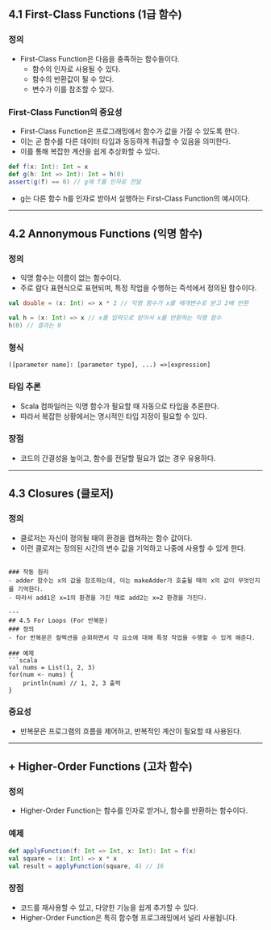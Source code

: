 ## 4.1 First-Class Functions (1급 함수)
### 정의
- First-Class Function은 다음을 충족하는 함수들이다.
	- 함수의 인자로 사용될 수 있다.
	- 함수의 반환값이 될 수 있다.
	- 변수가 이를 참조할 수 있다.

### First-Class Function의 중요성
- First-Class Function은 프로그래밍에서 함수가 값을 가질 수 있도록 한다.
- 이는 곧 함수를 다른 데이터 타입과 동등하게 취급할 수 있음을 의미한다.
- 이를 통해 복잡한 계산을 쉽게 추상화할 수 있다.

```scala
def f(x: Int): Int = x
def g(h: Int => Int): Int = h(0)
assert(g(f) == 0) // g에 f를 인자로 전달
```
- g는 다른 함수 h를 인자로 받아서 실행하는 First-Class Function의 예시이다.

---
## 4.2 Annonymous Functions (익명 함수)
### 정의
- 익명 함수는 이름이 없는 함수이다.
- 주로 람다 표현식으로 표현되며, 특정 작업을 수행하는 즉석에서 정의된 함수이다.

```scala
val double = (x: Int) => x * 2 // 익명 함수가 x를 매개변수로 받고 2배 반환

val h = (x: Int) => x // x를 입력으로 받아서 x를 반환하는 익명 함수
h(0) // 결과는 0
```

### 형식
```
([parameter name]: [parameter type], ...) =>[expression]
```

### 타입 추론
- Scala 컴파일러는 익명 함수가 필요할 때 자동으로 타입을 추론한다. 
- 따라서 복잡한 상황에서는 명시적인 타입 지정이 필요할 수 있다.

### 장점
- 코드의 간결성을 높이고, 함수를 전달할 필요가 없는 경우 유용하다.

---
## 4.3 Closures (클로저)
### 정의
- 클로저는 자신이 정의될 때의 환경을 캡쳐하는 함수 값이다. 
- 이런 클로저는 정의된 시간의 변수 값을 기억하고 나중에 사용할 수 있게 한다.


```

### 작동 원리
- adder 함수는 x의 값을 참조하는데, 이는 makeAdder가 호출될 때의 x의 값이 무엇인지를 기억한다. 
- 따라서 add1은 x=1의 환경을 가진 채로 add2는 x=2 환경을 가진다.

---
## 4.5 For Loops (For 반복문)
### 정의
- for 반복문은 컬렉션을 순회하면서 각 요소에 대해 특정 작업을 수행할 수 있게 해준다.

### 예제
```scala
val nums = List(1, 2, 3)
for(num <- nums) {
    println(num) // 1, 2, 3 출력
}
```

### 중요성
- 반복문은 프로그램의 흐름을 제어하고, 반복적인 계산이 필요할 때 사용된다.

---
## + Higher-Order Functions (고차 함수)
### 정의
- Higher-Order Function는 함수를 인자로 받거나, 함수를 반환하는 함수이다.

### 예제
```scala
def applyFunction(f: Int => Int, x: Int): Int = f(x)
val square = (x: Int) => x * x
val result = applyFunction(square, 4) // 16
```

### 장점
- 코드를 재사용할 수 있고, 다양한 기능을 쉽게 추가할 수 있다. 
- Higher-Order Function은 특히 함수형 프로그래밍에서 널리 사용됩니다. 